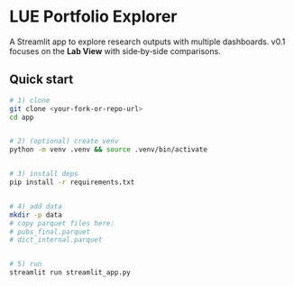 # LUE Portfolio Explorer

A Streamlit app to explore research outputs with multiple dashboards. v0.1 focuses on the **Lab View** with side‑by‑side comparisons.

## Quick start


```bash
# 1) clone
git clone <your-fork-or-repo-url>
cd app


# 2) (optional) create venv
python -m venv .venv && source .venv/bin/activate


# 3) install deps
pip install -r requirements.txt


# 4) add data
mkdir -p data
# copy parquet files here:
# pubs_final.parquet
# dict_internal.parquet


# 5) run
streamlit run streamlit_app.py